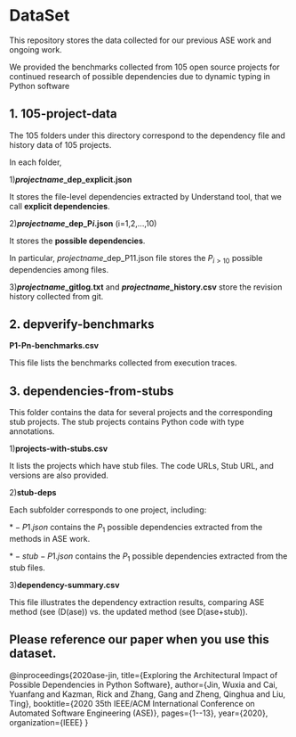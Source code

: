 # DataSet

This repository stores the data collected for our previous ASE work and ongoing work.

We provided the benchmarks collected from 105 open source projects for continued research of possible dependencies due to dynamic typing in Python software


## 1. 105-project-data

The 105 folders under this directory correspond to the dependency file and history data of 105 projects.

In each folder,

1)**$projectname$_dep_explicit.json** 

It stores the file-level dependencies extracted by Understand tool, that we call **explicit dependencies**.

2)**$projectname$_dep_P$i$.json** (i=1,2,...,10) 

It stores the  **possible dependencies**.

In particular,  $projectname$_dep_P11.json file stores the $P_{i>10}$ possible dependencies among files. 

3)**$projectname$_gitlog.txt** and **$projectname$_history.csv** store the revision history collected from git.



## 2. depverify-benchmarks

**P1-Pn-benchmarks.csv** 

This file lists the benchmarks collected from execution traces.
 
 
## 3. dependencies-from-stubs

This folder contains the data for several projects and the corresponding stub projects. The stub projects contains Python code with type annotations.

1)**projects-with-stubs.csv**

It lists the projects which have stub files. 
The code URLs, Stub URL, and versions are also provided.

2)**stub-deps**

Each subfolder corresponds to one project, including:
 
$*-P1.json$ contains the $P_1$ possible dependencies extracted from the methods in ASE work.

$*-stub-P1.json$ contains the $P_1$ possible dependencies extracted from the stub files.

3)**dependency-summary.csv**

This file illustrates the dependency extraction results, comparing ASE method (see (D(ase)) vs. the updated method (see D(ase+stub)).

## Please reference our paper when you use this dataset.
@inproceedings{2020ase-jin,
	title={Exploring the Architectural Impact of Possible Dependencies in Python Software},
	author={Jin, Wuxia and Cai, Yuanfang and Kazman, Rick and Zhang, Gang and Zheng, Qinghua and Liu, Ting},
	booktitle={2020 35th IEEE/ACM International Conference on Automated Software Engineering (ASE)},
	pages={1--13},
	year={2020},
	organization={IEEE}
}

